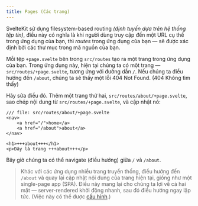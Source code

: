 ```yaml
---
title: Pages (Các trang)
---
```


SvelteKit sử dụng filesystem-based routing _(định tuyến dựa trên hệ thống tệp tin)_, điều này có nghĩa là khi người dùng truy cập đến một URL cụ thể trong ứng dụng của bạn, thì _routes_ trong ứng dụng của bạn — sẽ được xác định bởi các thư mục trong mã nguồn của bạn.

Mỗi tệp `+page.svelte` bên trong `src/routes` tạo ra một trang trong ứng dụng của bạn. Trong ứng dụng này, hiện tại chúng ta có một trang — `src/routes/+page.svelte`, tương ứng với đường dẫn `/`. Nếu chúng ta điều hướng đến `/about`, chúng ta sẽ thấy một lỗi 404 Not Found. (404 Không tìm thấy)

Hãy sửa điều đó. Thêm một trang thứ hai, `src/routes/about/+page.svelte`, sao chép nội dung từ `src/routes/+page.svelte`, và cập nhật nó:

```svelte
/// file: src/routes/about/+page.svelte
<nav>
	<a href="/">home</a>
	<a href="/about">about</a>
</nav>

<h1>+++about+++</h1>
<p>Đây là trang +++about+++</p>
```

Bây giờ chúng ta có thể navigate (điều hướng) giữa `/` và `/about`.

> Khác với các ứng dụng nhiều trang truyền thống, điều hướng đến `/about` và quay lại cập nhật nội dung của trang hiện tại, giống như một single-page app (SPA). Điều này mang lại cho chúng ta lợi về cả hai mặt — server-rendered khởi động nhanh, sau đó điều hướng ngay lập tức. (Việc này có thể được [cấu hình](https://kit.svelte.dev/docs/page-options).)